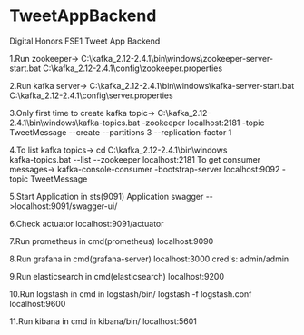 # TweetAppBackend
Digital Honors FSE1 Tweet App Backend

1.Run zookeeper->
C:\kafka_2.12-2.4.1\bin\windows\zookeeper-server-start.bat C:\kafka_2.12-2.4.1\config\zookeeper.properties

2.Run kafka server->
C:\kafka_2.12-2.4.1\bin\windows\kafka-server-start.bat C:\kafka_2.12-2.4.1\config\server.properties

3.Only first time to create kafka topic->
C:\kafka_2.12-2.4.1\bin\windows\kafka-topics.bat -zookeeper localhost:2181 -topic TweetMessage --create --partitions 3 --replication-factor 1

4.To list kafka topics->
cd C:\kafka_2.12-2.4.1\bin\windows\
kafka-topics.bat --list --zookeeper localhost:2181
To get consumer messages->
kafka-console-consumer -bootstrap-server localhost:9092 -topic TweetMessage

5.Start Application in sts(9091)
Application swagger -->localhost:9091/swagger-ui/

6.Check actuator
localhost:9091/actuator

7.Run prometheus in cmd(prometheus)
localhost:9090

8.Run grafana in cmd(grafana-server)
localhost:3000
cred's: admin/admin

9.Run elasticsearch in cmd(elasticsearch)
localhost:9200

10.Run logstash in cmd in logstash/bin/
logstash -f logstash.conf
localhost:9600

11.Run kibana in cmd in kibana/bin/
localhost:5601
